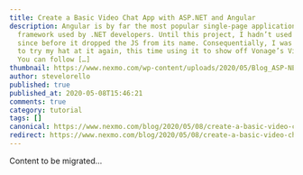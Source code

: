 ```yaml
---
title: Create a Basic Video Chat App with ASP.NET and Angular
description: Angular is by far the most popular single-page application (SPA)
  framework used by .NET developers. Until this project, I hadn’t used Angular
  since before it dropped the JS from its name. Consequentially, I was excited
  to try my hat at it again, this time using it to show off Vonage’s Video API.
  You can follow […]
thumbnail: https://www.nexmo.com/wp-content/uploads/2020/05/Blog_ASP-NET_Angular_1200x600.png
author: stevelorello
published: true
published_at: 2020-05-08T15:46:21
comments: true
category: tutorial
tags: []
canonical: https://www.nexmo.com/blog/2020/05/08/create-a-basic-video-chat-app-with-asp-net-and-angular-dr
redirect: https://www.nexmo.com/blog/2020/05/08/create-a-basic-video-chat-app-with-asp-net-and-angular-dr
---
```

Content to be migrated...

